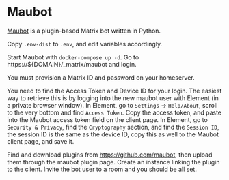 # Maubot

[Maubot](https://github.com/maubot/maubot#readme) is a plugin-based Matrix bot
written in Python.

Copy `.env-dist` to `.env`, and edit variables accordingly.

Start Maubot with `docker-compose up -d`. Go to https://${DOMAIN}/_matrix/maubot
and login. 

You must provision a Matrix ID and password on your homeserver.

You need to find the Access Token and Device ID for your login. The easiest way
to retrieve this is by logging into the new maubot user with Element (in a
private browser window). In Element, go to `Settings` -> `Help/About`, scroll to
the very bottom and find `Access Token`. Copy the access token, and paste into
the Maubot access token field on the client page. In Element, go to `Security &
Privacy`, find the `Cryptography` section, and find the `Session ID`, the
session ID is the same as the device ID, copy this as well to the Maubot client
page, and save it.

Find and download plugins from https://github.com/maubot, then upload them
through the maubot plugin page. Create an instance linking the plugin to the
client. Invite the bot user to a room and you should be all set.
